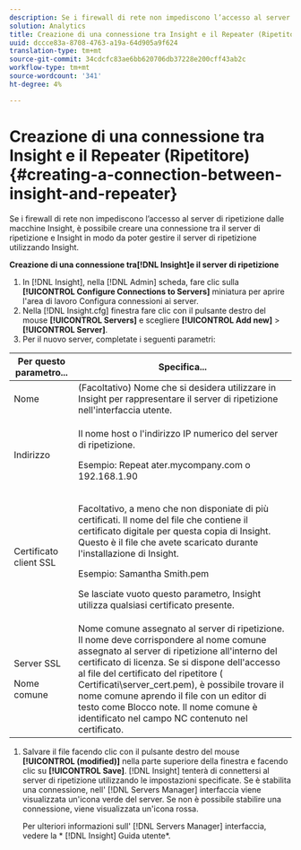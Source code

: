 ```yaml
---
description: Se i firewall di rete non impediscono l’accesso al server di ripetizione dalle macchine Insight, è possibile creare una connessione tra il server di ripetizione e Insight in modo da poter gestire il server di ripetizione utilizzando Insight.
solution: Analytics
title: Creazione di una connessione tra Insight e il Repeater (Ripetitore)
uuid: dccce83a-8708-4763-a19a-64d905a9f624
translation-type: tm+mt
source-git-commit: 34cdcfc83ae6bb620706db37228e200cff43ab2c
workflow-type: tm+mt
source-wordcount: '341'
ht-degree: 4%

---
```



# Creazione di una connessione tra Insight e il Repeater (Ripetitore){#creating-a-connection-between-insight-and-repeater}

Se i firewall di rete non impediscono l’accesso al server di ripetizione dalle macchine Insight, è possibile creare una connessione tra il server di ripetizione e Insight in modo da poter gestire il server di ripetizione utilizzando Insight.

**Creazione di una connessione tra[!DNL Insight]e il server di ripetizione**

1. In [!DNL Insight], nella [!DNL Admin] scheda, fare clic sulla **[!UICONTROL Configure Connections to Servers]** miniatura per aprire l&#39;area di lavoro Configura connessioni ai server.
1. Nella [!DNL Insight.cfg] finestra fare clic con il pulsante destro del mouse **[!UICONTROL Servers]** e scegliere **[!UICONTROL Add new]** > **[!UICONTROL Server]**.
1. Per il nuovo server, completate i seguenti parametri:

<table id="table_DD79587255134B5A888A0F57CF10E5B0"> 
 <thead> 
  <tr> 
   <th colname="col1" class="entry"> Per questo parametro... </th> 
   <th colname="col2" class="entry"> Specifica... </th> 
  </tr> 
 </thead>
 <tbody> 
  <tr> 
   <td colname="col1"> Nome </td> 
   <td colname="col2">(Facoltativo) Nome che si desidera utilizzare in <span class="keyword"> Insight</span> per rappresentare il server di ripetizione nell'interfaccia utente. </td> 
  </tr> 
  <tr> 
   <td colname="col1"> Indirizzo </td> 
   <td colname="col2"> <p>Il nome host o l'indirizzo IP numerico del server di ripetizione. </p> <p>Esempio: <span class="filepath"> Repeat ater.mycompany.com</span> o 192.168.1.90 </p> </td> 
  </tr> 
  <tr> 
   <td colname="col1"> Certificato client SSL </td> 
   <td colname="col2"> <p>Facoltativo, a meno che non disponiate di più certificati. Il nome del file che contiene il certificato digitale per questa copia di <span class="keyword"> Insight</span>. Questo è il file che avete scaricato durante l'installazione di <span class="keyword"> Insight</span>. </p> <p>Esempio: <span class="filepath"> Samantha Smith.pem</span></p> <p>Se lasciate vuoto questo parametro, <span class="keyword"> Insight</span> utilizza qualsiasi certificato presente. </p> </td> 
  </tr> 
  <tr> 
   <td colname="col1"> <p>Server SSL </p> <p>Nome comune </p> </td> 
   <td colname="col2">Nome comune assegnato al server di ripetizione. Il nome deve corrispondere al nome comune assegnato al server di ripetizione all'interno del certificato di licenza. Se si dispone dell'accesso al file del certificato del ripetitore (<span class="filepath"> Certificati\server_cert.pem</span>), è possibile trovare il nome comune aprendo il file con un editor di testo come Blocco note. Il nome comune è identificato nel campo NC contenuto nel certificato. </td> 
  </tr> 
 </tbody> 
</table>

1. Salvare il file facendo clic con il pulsante destro del mouse **[!UICONTROL (modified)]** nella parte superiore della finestra e facendo clic su **[!UICONTROL Save]**. [!DNL Insight] tenterà di connettersi al server di ripetizione utilizzando le impostazioni specificate. Se è stabilita una connessione, nell&#39; [!DNL Servers Manager] interfaccia viene visualizzata un&#39;icona verde del server. Se non è possibile stabilire una connessione, viene visualizzata un&#39;icona rossa.

   Per ulteriori informazioni sull&#39; [!DNL Servers Manager] interfaccia, vedere la * [!DNL Insight] Guida utente*.

